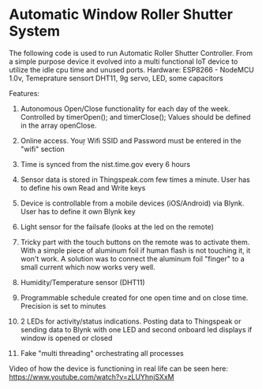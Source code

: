 # Automatic Window Roller Shutter System

The following code is used to run Automatic Roller Shutter Controller. 
From a simple purpose device it evolved into a multi functional IoT device to utilize the idle cpu time and unused ports. 
Hardware: ESP8266 - NodeMCU 1.0v, Temeprature sensort DHT11, 9g servo, LED, some capacitors

Features:

1) Autonomous Open/Close functionality for each day of the week. Controlled by timerOpen(); and timerClose();
Values should be defined in the array openClose.

2) Online access. Youŗ Wifi SSID and Password must be entered in the "wifi" section

3) Time is synced from the nist.time.gov every 6 hours

4) Sensor data is stored in Thingspeak.com few times a minute. User has to define his own Read and Write keys

5) Device is controllable from a mobile devices (iOS/Android) via Blynk. User has to define it own Blynk key

6) Light sensor for the failsafe (looks at the led on the remote)

7) Tricky part with the touch buttons on the remote was to activate them. With a simple piece of aluminum foil if human flash is not touching it, it won't work. A solution was to connect the aluminum foil "finger" to a small current which now works very well. 

8) Humidity/Temperature sensor (DHT11)

9) Programmable schedule created for one open time and on close time. Precision is set to minutes

10) 2 LEDs for activity/status indications. Posting data to Thingspeak or sending data to Blynk with one LED and second onboard led displays if window is opened or closed 

11) Fake "multi threading" orchestrating all processes

Video of how the device is functioning in real life can be seen here:
https://www.youtube.com/watch?v=zLUYhnjSXxM
